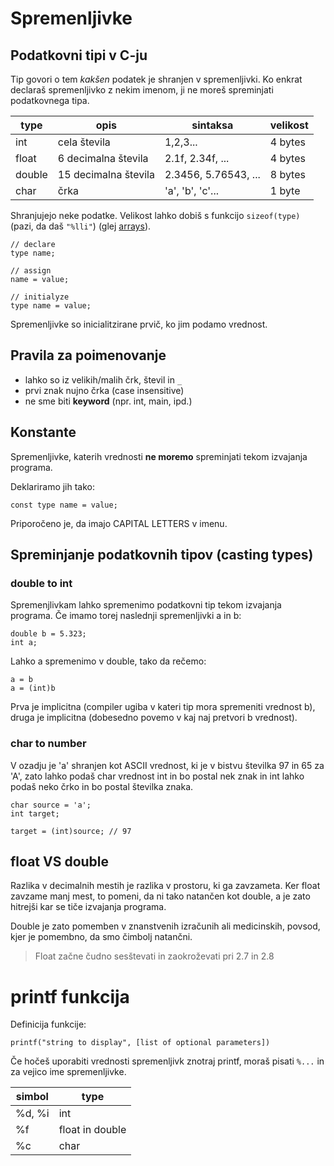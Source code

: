 # Spremenljivke

## Podatkovni tipi v C-ju

Tip govori o tem _kakšen_ podatek je shranjen v spremenljivki. Ko enkrat declaraš spremenljivko z nekim imenom, ji ne moreš spreminjati podatkovnega tipa.

| type | opis | sintaksa | velikost |
| --------------- | --------------- | --------------- | --------------- |
| int | cela števila | 1,2,3... | 4 bytes |
| float | 6 decimalna števila | 2.1f, 2.34f, ... | 4 bytes |
| double | 15 decimalna števila | 2.3456, 5.76543, ... | 8 bytes |
| char | črka | 'a', 'b', 'c'... | 1 byte |

Shranjujejo neke podatke. Velikost lahko dobiš s funkcijo `sizeof(type)` (pazi, da daš `"%lli"`) (glej [arrays](docs/arrays.md)).

    // declare
    type name;

    // assign
    name = value;

    // initialyze
    type name = value;

Spremenljivke so inicialitzirane prvič, ko jim podamo vrednost.

## Pravila za poimenovanje

- lahko so iz velikih/malih črk, števil in `_`
- prvi znak nujno črka (case insensitive)
- ne sme biti **keyword** (npr. int, main, ipd.)

## Konstante

Spremenljivke, katerih vrednosti **ne moremo** spreminjati tekom izvajanja programa.

Deklariramo jih tako:

    const type name = value;

Priporočeno je, da imajo CAPITAL LETTERS v imenu.

## Spreminjanje podatkovnih tipov (casting types)

### double to int

Spremenjlivkam lahko spremenimo podatkovni tip tekom izvajanja programa. Če imamo torej naslednji spremenljivki a in b:

    double b = 5.323;
    int a;

Lahko a spremenimo v double, tako da rečemo:

    a = b
    a = (int)b

Prva je implicitna (compiler ugiba v kateri tip mora spremeniti vrednost b), druga je implicitna (dobesedno povemo v kaj naj pretvori b vrednost).

### char to number

V ozadju je 'a' shranjen kot ASCII vrednost, ki je v bistvu številka 97 in 65 za 'A', zato lahko podaš char vrednost int in bo postal nek znak in int lahko podaš neko črko in bo postal številka znaka.

    char source = 'a';
    int target;
    
    target = (int)source; // 97

## float VS double

Razlika v decimalnih mestih je razlika v prostoru, ki ga zavzameta. Ker float zavzame manj mest, to pomeni, da ni tako natančen kot double, a je zato hitrejši kar se tiče izvajanja programa.

Double je zato pomemben v znanstvenih izračunih ali medicinskih, povsod, kjer je pomembno, da smo čimbolj natančni.

>Float začne čudno sesštevati in zaokroževati pri 2.7 in 2.8

# printf funkcija

Definicija funkcije:

    printf("string to display", [list of optional parameters])

Če hočeš uporabiti vrednosti spremenljivk znotraj printf, moraš pisati `%...` in za vejico ime spremenljivke.

| simbol | type |
| -------------- | --------------- |
| %d, %i    | int |
| %f | float in double |
| %c | char |

